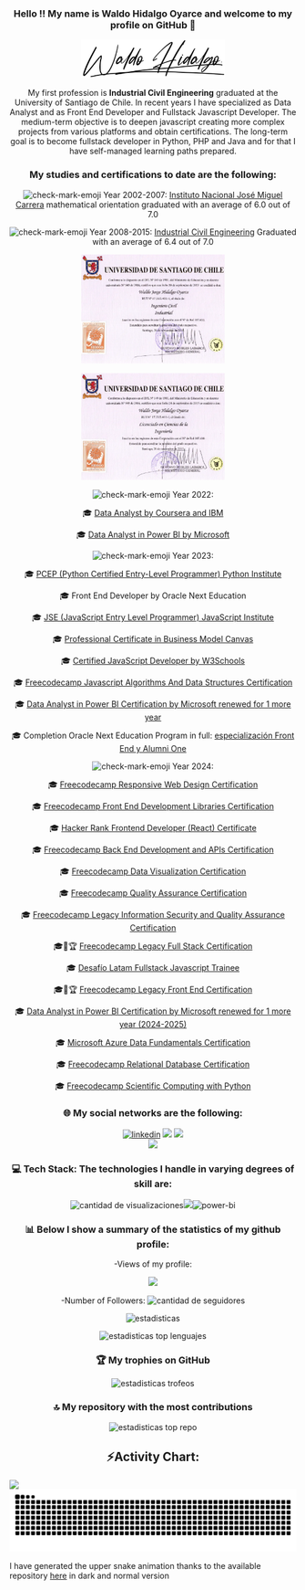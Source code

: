 <h3 align="center">Hello !! My name is Waldo Hidalgo Oyarce and welcome to my profile on GitHub
 👋</h3>

<div align="center">
<picture  >
  <source media="(prefers-color-scheme: dark)" srcset="./logo_waldo_blanca.png">
  <source media="(prefers-color-scheme: light)" srcset="./logo_waldo_negra.png">
  <img width='50%' alt="logo waldo" src="./logo_waldo_negra.png">
</picture>
</div>

<p align="center"> My first profession is <strong>Industrial Civil Engineering</strong> graduated at the University of Santiago de Chile. In recent years I have specialized as Data Analyst and as Front End Developer and Fullstack Javascript Developer. The medium-term objective is to deepen javascript creating more complex projects from various platforms and obtain certifications. The long-term goal is to become fullstack developer in Python, PHP and Java and for that I have self-managed learning paths prepared.
</p>

<h3 align="center">My studies and certifications to date are the following:</h3>

<p align="center"><img style="width:16px" src="https://img.icons8.com/emoji/48/check-mark-emoji.png" alt="check-mark-emoji"/> Year 2002-2007: <a href="https://drive.google.com/file/d/1MiyuFI5yDvfRHyl3cBOVGuRCNdlzYOqI/view">Instituto Nacional José Miguel Carrera</a> mathematical orientation graduated with an average of 6.0 out of 7.0</p>
<p align="center"><img style="width:16px" src="https://img.icons8.com/emoji/48/check-mark-emoji.png" alt="check-mark-emoji"/> Year 2008-2015: <a href='https://usach.primo.exlibrisgroup.com/discovery/fulldisplay?context=L&vid=56USACH_INST:56USACH_INST&search_scope=MyInst_and_CI&isFrbr=true&tab=Everything&docid=alma990001681020206116'>Industrial Civil Engineering</a> Graduated with an average of 6.4 out of 7.0</p>

<p align="center"><img style="width:50%;max-width:400px" src="./certificates/titulo.webp" alt="titulo_ingenieria"/></p>

<p align="center"><img style="width:50%;max-width:400px" src="./certificates/licencia.webp" alt="licenciado_ingenieria"/></p>

<p align="center"><img style="width:16px" src="https://img.icons8.com/emoji/48/check-mark-emoji.png" alt="check-mark-emoji"/> Year 2022:</p>

<p align="center">🎓 <a href='https://www.credly.com/badges/8d13bc87-9aa5-4dba-a021-dff9505fd88b'>Data Analyst by Coursera and IBM</a></p>

<p align="center">🎓 <a href='https://www.credly.com/badges/bd4a6a65-19a0-4e1b-8672-24ecad674e04'>Data Analyst in Power BI by Microsoft </a></p>

<p align="center"><img style="width:16px" src="https://img.icons8.com/emoji/48/check-mark-emoji.png" alt="check-mark-emoji"/> Year 2023:</p>

<p align="center">🎓 <a href='https://www.credly.com/badges/116c2f49-480b-4c18-9b69-2e2d87013713'>PCEP (Python Certified Entry-Level Programmer) Python Institute</a></p>

<p align="center">🎓 Front End Developer by Oracle Next Education</p>

<p align="center">🎓 <a href='https://www.credly.com/badges/33b76463-7e0b-4175-b303-f55a3e8d78ee'>JSE (JavaScript Entry Level Programmer) JavaScript Institute</a></p>

<p align="center">🎓 <a href='https://www.credly.com/badges/bb2d35f0-f04b-4081-8409-7cd3d2db4469'>Professional Certificate in Business Model Canvas</a></p>

<p align="center">🎓 <a href='https://verify.w3schools.com/1O80CTRV9U'>Certified JavaScript Developer by W3Schools</a></p>

<p align="center">🎓 <a href='https://www.freecodecamp.org/certification/waldo-hidalgo/javascript-algorithms-and-data-structures'>Freecodecamp Javascript Algorithms And Data Structures Certification</a></p>

<p align="center">🎓 <a href='https://learn.microsoft.com/es-mx/users/waldohidalgo/credentials/5771358333a557e5'>Data Analyst in Power BI Certification by Microsoft renewed for 1 more year </a></p>

<p align="center">🎓 Completion Oracle Next Education Program in full: <a href='https://app.aluracursos.com/user/whidalgohp' target="_blank" rel="noopener">especialización Front End y Alumni One</a></p>

<p align="center"><img style="width:16px" src="https://img.icons8.com/emoji/48/check-mark-emoji.png" alt="check-mark-emoji"/> Year 2024:</p>

<p align="center">🎓 <a href='https://www.freecodecamp.org/certification/waldo-hidalgo/responsive-web-design'>Freecodecamp Responsive Web Design Certification</a></p>

<p align="center">🎓 <a href='https://www.freecodecamp.org/certification/waldo-hidalgo/front-end-development-libraries'>Freecodecamp Front End Development Libraries Certification</a></p>

<p align="center">🎓 <a href='https://www.hackerrank.com/certificates/7829e77204a0'>Hacker Rank Frontend Developer (React) Certificate</a></p>

<p align="center">🎓 <a href='https://www.freecodecamp.org/certification/waldo-hidalgo/back-end-development-and-apis'>Freecodecamp Back End Development and APIs Certification</a></p>

<p align="center">🎓 <a href='https://www.freecodecamp.org/certification/waldo-hidalgo/data-visualization'>Freecodecamp Data Visualization Certification</a></p>

<p align="center">🎓 <a href='https://www.freecodecamp.org/certification/waldo-hidalgo/quality-assurance-v7'>Freecodecamp Quality Assurance Certification</a></p>

<p align="center">🎓 <a href='https://www.freecodecamp.org/certification/waldo-hidalgo/information-security-and-quality-assurance'>Freecodecamp Legacy Information Security and Quality Assurance Certification</a></p>

<p align="center">🎓🎯🏆 <a href='https://www.freecodecamp.org/certification/waldo-hidalgo/full-stack'>Freecodecamp Legacy Full Stack Certification</a></p>

<p align="center">🎓 <a href='https://reinventate.desafiolatam.com/v/8EQhsCZUstmvwFwUfWeHZRNj'>Desafío Latam Fullstack Javascript Trainee</a></p>

<p align="center">🎓🎯🏆 <a href='https://www.freecodecamp.org/certification/waldo-hidalgo/legacy-front-end'>Freecodecamp Legacy Front End Certification</a></p>

<p align="center">🎓 <a href='https://learn.microsoft.com/en-us/users/waldohidalgo/credentials/5771358333a557e5'>Data Analyst in Power BI Certification by Microsoft renewed for 1 more year (2024-2025) </a></p>

<p align="center">🎓 <a href='https://learn.microsoft.com/en-us/users/waldohidalgo/credentials/b597a81d2ccbed15'>Microsoft Azure Data Fundamentals Certification</a></p>

<p align="center">🎓 <a href='https://www.freecodecamp.org/certification/waldo-hidalgo/relational-database-v8'>Freecodecamp Relational Database Certification</a></p>

<p align="center">🎓 <a href='https://www.freecodecamp.org/certification/waldo-hidalgo/scientific-computing-with-python-v7'>Freecodecamp Scientific Computing with Python</a></p>

<h3 align="center">🌐 My social networks are the following:</h3>

<div align="center">
<a href="https://www.linkedin.com/in/waldo-hidalgo-oyarce/" target="_blank" rel="noopener"><img src="https://img.shields.io/badge/LinkedIn-%230077B5.svg?logo=linkedin&logoColor=white" alt="linkedin"/></a>
<a href="https://www.instagram.com/waldohidalgooyarce/" target="_blank" rel="noopener"><img src="https://img.shields.io/badge/Instagram-%23E4405F.svg?logo=Instagram&logoColor=white"  /></a>
<a href="https://www.facebook.com/waldohidalgooyarcej" target="_blank" rel="noopener"><img src="https://img.shields.io/badge/Facebook-%231877F2.svg?logo=Facebook&logoColor=white"  /></a></div>

<div align="center">
            <a href="https://www.buymeacoffee.com/waldohidalgo" target="_blank" style="display: inline-block;">
                <img
                    src="https://img.shields.io/badge/Donate-Buy%20Me%20A%20Coffee-orange.svg?style=flat-square&logo=buymeacoffee" /></a>
</div>

 <h3 align="center" >💻 Tech Stack: The technologies I handle in varying degrees of skill are:</h3>

<p align="center">
<img style='margin-bottom:-5px,width:50px'src="https://skillicons.dev/icons?i=html,css,sass,py,js,react,redux,nextjs,nodejs,vue,tailwind,git,bootstrap,jquery,figma" alt='cantidad de visualizaciones'/><img  src="https://icongr.am/devicon/wordpress-original.svg?size=50&color=currentColor"/><img  src="https://img.icons8.com/color/48/power-bi.png" alt="power-bi"/></p>

<h3 align="center">📊 Below I show a summary of the statistics of my github profile:</h3>

<p align="center">-Views of my profile:</p>

<div align="center">
  <img src="https://profile-counter.glitch.me/waldohidalgo/count.svg?"  />
</div>

<p align="center">-Number of Followers: <img style='margin-bottom:-5px'src="https://img.shields.io/github/followers/waldohidalgo" alt='cantidad de seguidores'/></p>

<p align="center"><img src="https://github-readme-stats.vercel.app/api?username=waldohidalgo&theme=chartreuse-dark&show_icons=true&hide_border=true&count_private=true" alt='estadisticas'/></p>

<p align="center"><img src="https://github-readme-stats.vercel.app/api/top-langs/?username=waldohidalgo&theme=chartreuse-dark&show_icons=true&hide_border=true&layout=compact" alt='estadisticas top lenguajes'/></p>

<h3 align="center">🏆 My trophies on GitHub </h3>

<p align="center"><img src="https://github-profile-trophy.vercel.app/?username=waldohidalgo&theme=juicyfresh&no-frame=false&no-bg=false&margin-w=4" alt='estadisticas trofeos'/></p>

<h3 align="center">🔝 My repository with the most contributions</h3>

<p align="center"><img src="https://github-contributor-stats.vercel.app/api?username=waldohidalgo&limit=5&theme=dracula&combine_all_yearly_contributions=true" alt='estadisticas top repo'/></p>

<h2 align="center">⚡Activity Chart:</h2>
<img align="center" src="https://github-readme-activity-graph.vercel.app/graph?username=waldohidalgo&theme=github-dark"/>

<picture  align="center">
  <source media="(prefers-color-scheme: dark)" srcset="https://raw.githubusercontent.com/waldohidalgo/waldohidalgo/output/github-contribution-grid-snake-dark.svg">
  <source media="(prefers-color-scheme: light)" srcset="https://raw.githubusercontent.com/waldohidalgo/waldohidalgo/output/github-contribution-grid-snake.svg">
  <img alt="github contribution grid snake animation" src="https://raw.githubusercontent.com/waldohidalgo/waldohidalgo/output/github-contribution-grid-snake.svg">
</picture>

I have generated the upper snake animation thanks to the available repository [here](https://github.com/marketplace/actions/generate-snake-game-from-github-contribution-grid) in dark and normal version
